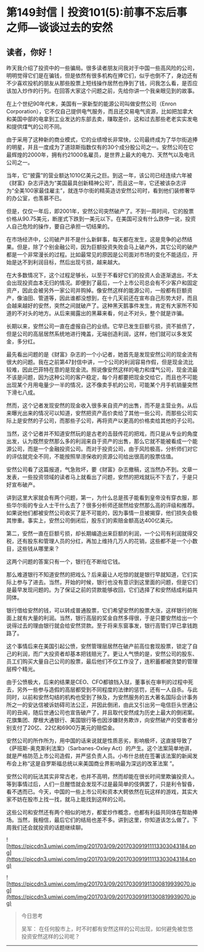 # 第149封信丨投资101(5):前事不忘后事之师—谈谈过去的安然

## 读者，你好！

昨天我介绍了投资中的一些骗局。很多读者朋友问我对于中国一些高风险的公司，明明觉得它们是在骗钱，但是依然有很多机构在捧它们，似乎也倒不了，身边还有不少喜欢投机的朋友从那些股票上短线操作居然也挣到了钱，问我怎么看，是否应该加入炒作的行列。在回答大家这个问题之前，先给你讲一个我亲眼见到的故事。

在上个世纪90年代末，美国有一家新型的能源公司叫做安然公司（Enron Corporation），它不仅自己提供电气服务，而且还交易电气资源，比如把加拿大和美国中部的电拿到工业发达的东部去卖，赚取差价，这和过去那些老老实实发电和提供煤气的公司不同。

由于采用了这种新的商业模式，它的业绩增长非常快，公司最终成为了华尔街追捧的明星，并且一度成为了道琼斯指数仅有的30个成分股公司之一。安然公司在它最辉煌的2000年，拥有约21000名雇员，是世界上最大的电力、天然气以及电讯公司之一。

当年，它“披露”的营业额达1010亿美元之巨。到这一年，该公司已经连续六年被《财富》杂志评选为“美国最具创新精神公司”，而且这一年，它还被该杂志评为“全美100家最佳雇主”，就连华尔街的精英造访安然公司时，看到他们装修奢华的办公室，也羡慕不已。

但是，仅仅一年后，即2001年，安然公司突然破产了。不到一周时间，它的股票价格从90.75美元，断崖式下跌到一美元以下。在美国可没有什么跌停一说，投资人自己危险的操作，要自己承担一切结果的。

在市场经济中，公司破产并不是什么新鲜事，每天都在发生，这是竞争的必然结果。但是，除了个别金融公司，因为巨额投资失败会马上破产外，其它公司的破产都是一个非常漫长的过程。比如最常见的原因是公司面对市场的变化不能适应，开始是达不到利润目标，然后出现亏损，越来越大。

在大多数情况下，这个过程足够长，以至于不看好它们的投资人会逐渐退出，不太会出现投资血本无归的情况。即便到了最后，一个上市公司总会有不少客户和固定资产，因此会被另外一家公司并购掉。像安然这样的能源公司，一般都有巨额资产，像油田、管道等，因此谁都没想到，在十几天前还在宣布自己形势大好，而且会越来越好的安然，突然之间就破产了。这种黑天鹅事件发生，肯定有大家所不知道的不对头的地方。从后来揭露出的黑幕来看，何止不对头，整个就是诈骗。

长期以来，安然公司一直在虚报自己的业绩。它早已发生巨额亏损，资不抵债了，但是公司的高层居然系统地进行掩盖，无端创造利润，这样，他们就可以多发奖金，多分红。

最先看出问题的是《财富》杂志的一个小记者，她首先是发现安然公司的现金流有很大的问题。我在之前第47封信中讲，一个公司的利润容易作假，但是现金流比较难，因此巴菲特在意的是现金流。照说像安然这样的电力和煤气公司，现金流最不该是问题，因为这种公司的客户稳定，每个月都要把现金交给它，而且也不可能出现某个月用电量少一半的情况，这不像卖手机的公司，可能某个月手机销量突然下滑七八成。

然而，这个记者发现安然的现金收入很多来自资产的出售，而不是主营业务。从后来曝光出来的情况可以知道，安然把资产高价卖给了其他一些公司，而那些公司实际上是安然的子公司，而那些子公司，再将资产以更高的价格卖给其他的子公司。

当然，这个记者并不知道安然玩的是古老的击鼓传花的把戏，而只是从专业的角度出发，认为既然安然那么多的利润来自于资产的出售，那么它就不能被看成一个能源公司，而是一个金融投资公司。而对于投资公司，由于风险极高，分析师们对它的评估就完全不同，不能按照旱涝保收的资源公司给出很高的股票估值。

安然公司看了这篇报道，气急败坏，要《财富》杂志撤稿，这当然办不到。文章一发表，一些投资领域的读者马上就看出了问题，安然的把戏就玩不下去了，于是只好宣布破产。

讲到这里大家就会有两个问题，第一，为什么总是孩子能看到皇帝没有穿衣服，那些华尔街的专业人士干什么去了？很多分析师还居然给安然那么高的评级和推荐。如果说他们都被安然公司收买了是不可能的，因为事情一旦被揭穿，他们损失会极其惨重。事实上，安然公司倒闭后，股东们的索赔金额高达400亿美元。

第二，安然一直在巨额亏损，却长期编造出来巨额的利润，一个公司有利润就得交税，还有股东和管理人员的分红，再加上维持几万人的花销，这些都不是一个小数目，这些钱从哪里来？

这两个问题的答案只有一个，银行在不断给它钱。

那么难道银行不知道安然的把戏么？后来最让人吃惊的就是银行早就知道，它们实际上参与了进去。当然，开始的时候，银行也没有意识到这里面的问题，但是它们是最早发现问题的。为了保证之前的贷款能够收回，它们选择了和安然结成利益共同体。

银行借给安然的钱，可以转成普通股票，它们希望安然的股票大涨，这样银行的账面上就有大量的利润。当然，银行高层的奖金自然多得很，于是只要安然给出一个说得过去的理由银行就会给安然贷款。至于将来东窗事发，银行高管们早已拿钱跑路了。

这个事情后来在美国引起公愤，安然管理层居然在破产前高位套现股票，锁定了自己的利润，而广大投资者却基本把钱赔光了。更让人气愤的是，安然公司的股东、员工们购买大量自己公司的股票，最后他们不仅工作没了，连积蓄都被贪婪的管理层榨个精光。

由于公愤极大，后来的结果是CEO、CFO都锒铛入狱，董事长在审判的过程中死去，另外一些参与造假的高层都受到不同程度的法律的惩罚，还有一人自杀。与此同时，以前和安然勾结的机构也受到了殃及，为安然服务的五大著名国际会计事务所之一的安达信被诉妨碍司法公正，并因此倒闭，由此又引出另一电信巨头世通公司的丑闻，随后世通公司也宣告破产了，并且取代安然成为历史上最大的倒闭案。花旗集团、摩根大通银行、美国银行等也因涉嫌财务欺诈，向安然破产的受害者分别支付了20亿、22亿和6900万美元的赔偿金。

安然公司的所作所为，用中国的话来说就是性质恶劣，影响极坏，这直接导致了《萨班斯-奥克斯利法案》（Sarbanes-Oxley Act）的产生。这个法案简单地讲，就是严格防范上市公司造假，并严惩负责人员。小布什总统在签署该法案的新闻发布会上称“这是自罗斯福总统以来美国商业界影响最为深远的改革法案 ”。

安然公司的玩法其实非常古老，也并不高明，然而却能在很长时间里欺骗投资人。等到事情过后，人们一旦醒悟就会发现不过是最简单的伎俩罢了，只是利令智昏，看不透而已。今天，中国的一些上市公司和资本大鳄依然在玩这样的游戏，其实大家不妨在股市上找一找，就马上能找到这样的公司。

这些公司和安然还有两个相似的地方，都爱炒作概念，也都有利益共同体在帮助捧场。当然，我相信，最后它们的结局也差不多。讲到这里，你知道该怎么做了。下周我们还会就投资的话题继续聊。

![https://piccdn3.umiwi.com/img/201703/09/201703091911113303043184.png](https://piccdn3.umiwi.com/img/201703/09/201703091911113303043184.png)

![https://piccdn3.umiwi.com/img/201703/09/201703091911300819939070.jpg](https://piccdn3.umiwi.com/img/201703/09/201703091911300819939070.jpg)

> 今日思考
> 
> 吴军： 在任何股市上，时不时都有安然这样的公司出现，如何避免被忽悠投资安然这样的公司呢？

---
